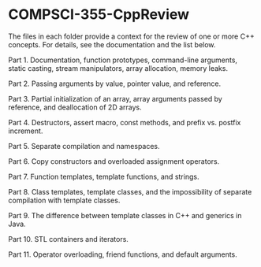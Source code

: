 # COMPSCI-355-CppReview

The files in each folder provide a context for the review of one or more C++ concepts. For details, see the documentation and the list below.

Part 1. Documentation, function prototypes, command-line arguments, static casting, stream manipulators, array allocation, memory leaks. 

Part 2. Passing arguments by value, pointer value, and reference. 

Part 3. Partial initialization of an array, array arguments passed by reference, and deallocation of 2D arrays. 

Part 4. Destructors, assert macro, const methods, and prefix vs. postfix increment.

Part 5. Separate compilation and namespaces.

Part 6. Copy constructors and overloaded assignment operators.

Part 7. Function templates, template functions, and strings.

Part 8. Class templates, template classes, and the impossibility of separate compilation with template classes.

Part 9. The difference between template classes in C++ and generics in Java.

Part 10. STL containers and iterators.

Part 11. Operator overloading, friend functions, and default arguments.
